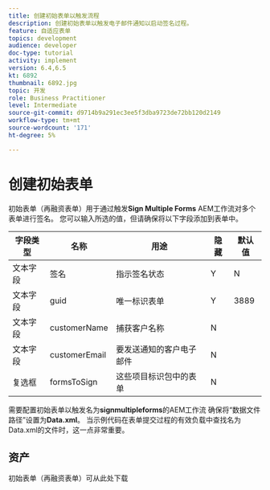 ```yaml
---
title: 创建初始表单以触发流程
description: 创建初始表单以触发电子邮件通知以启动签名过程。
feature: 自适应表单
topics: development
audience: developer
doc-type: tutorial
activity: implement
version: 6.4,6.5
kt: 6892
thumbnail: 6892.jpg
topic: 开发
role: Business Practitioner
level: Intermediate
source-git-commit: d9714b9a291ec3ee5f3dba9723de72bb120d2149
workflow-type: tm+mt
source-wordcount: '171'
ht-degree: 5%

---
```



# 创建初始表单

初始表单（再融资表单）用于通过触发&#x200B;**Sign Multiple Forms** AEM工作流对多个表单进行签名。 您可以输入所选的值，但请确保将以下字段添加到表单中。



| 字段类型 | 名称 | 用途 | 隐藏 | 默认值 |
------------------------|---------------------------------------|--------------------|--------|-----------------
| 文本字段 | 签名 | 指示签名状态 | Y | N |
| 文本字段 | guid | 唯一标识表单 | Y | 3889 |
| 文本字段 | customerName | 捕获客户名称 | N |
| 文本字段 | customerEmail | 要发送通知的客户电子邮件 | N |
| 复选框 | formsToSign | 这些项目标识包中的表单 | N |



需要配置初始表单以触发名为&#x200B;**signmultipleforms**的AEM工作流
确保将“数据文件路径”设置为**Data.xml**。 当示例代码在表单提交过程的有效负载中查找名为Data.xml的文件时，这一点非常重要。

## 资产

初始表单（再融资表单）可从此处下载[](assets/refinance-form.zip)






